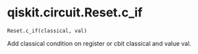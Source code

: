 # qiskit.circuit.Reset.c\_if

`Reset.c_if(classical, val)`

Add classical condition on register or cbit classical and value val.
